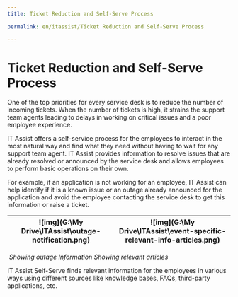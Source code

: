 ```yaml
---
title: Ticket Reduction and Self-Serve Process

permalink: en/itassist/Ticket Reduction and Self-Serve Process

---
```


# Ticket Reduction and Self-Serve Process 

One of the top priorities for every service desk is to reduce the number of incoming tickets. When the number of tickets is high, it strains the support team agents leading to delays in working on critical issues and a poor employee experience. 

IT Assist offers a self-service process for the employees to interact in the most natural way and find what they need without having to wait for any support team agent. IT Assist provides information to resolve issues that are already resolved or announced by the service desk and allows employees to perform basic operations on their own. 

For example, if an application is not working for an employee, IT Assist can help identify if it is a known issue or an outage already announced for the application and avoid the employee contacting the service desk to get this information or raise a ticket. 

| ![img](G:\My Drive\ITAssist\outage-notification.png) | ![img](G:\My Drive\ITAssist\event-specific-relevant-info-articles.png) |
| ---------------------------------------------------- | ------------------------------------------------------------ |

​					*Showing outage Information                                   		Showing relevant articles*

IT Assist Self-Serve finds relevant information for the employees in various ways using different sources like knowledge bases, FAQs, third-party applications, etc.
